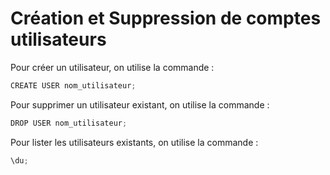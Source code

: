 # Création et Suppression de comptes utilisateurs

Pour créer un utilisateur, on utilise la commande :

```javascript
CREATE USER nom_utilisateur;
```

Pour supprimer un utilisateur existant, on utilise la commande :

```javascript
DROP USER nom_utilisateur;
```

Pour lister les utilisateurs existants, on utilise la commande :

```javascript
\du;
```
